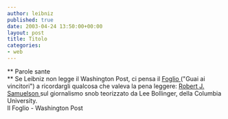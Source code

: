 ```yaml
---
author: leibniz
published: true
date: 2003-04-24 13:50:00+00:00
layout: post
title: Titolo
categories:
- web
---
```


   ** Parole sante   
** Se Leibniz non legge il Washington Post, ci pensa il  [   Foglio ](http://www.ilfoglio.it/editoriale.php?data=24/04/2003)("Guai ai vincitori") a ricordargli qualcosa che valeva la pena leggere:  [   Robert J. Samuelson ](http://www.washingtonpost.com/wp-dyn/articles/A18346-2003Apr22.html)sul giornalismo snob teorizzato da Lee Bollinger, della Columbia University.   
  Il Foglio - Washington Post
